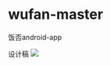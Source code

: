 # wufan-master
饭否android-app

设计稿
![](http://o7dc4r7k3.bkt.clouddn.com/17-5-14/4586592-file_1494773871431_1301b.png)
